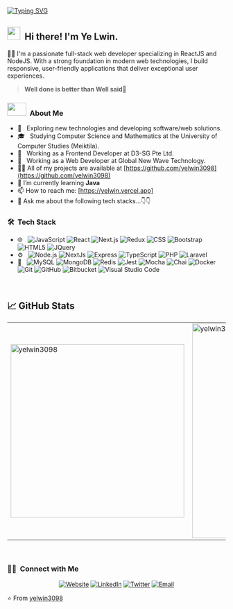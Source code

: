 [![Typing SVG](https://readme-typing-svg.herokuapp.com?color=F47174&size=29&multiline=true&width=700&lines=Welcome)](https://git.io/typing-svg)

## <img src="https://github.com/TheDudeThatCode/TheDudeThatCode/blob/master/Assets/Mario_Hello_Big.gif" width="30px" height="30px">&nbsp; Hi there! I'm Ye Lwin.
👨‍💻 I'm a passionate full-stack web developer specializing in ReactJS and NodeJS. With a strong foundation in modern web technologies, I build responsive, user-friendly applications that deliver exceptional user experiences.

> **Well done is better than Well said**💪

<h3><img src="https://user-images.githubusercontent.com/48678280/88862734-4903af80-d201-11ea-968b-9c939d88a37c.gif" width="44px" height="30px"> &nbsp;About Me</h3>

- 🤔 &nbsp; Exploring new technologies and developing software/web solutions.
- 🎓 &nbsp; Studying Computer Science and Mathematics at the University of Computer Studies (Meiktila).
- 💼 &nbsp; Working as a Frontend Developer at D3-SG Pte Ltd.
- 💼 &nbsp; Working as a Web Developer at Global New Wave Technology.
- 👨‍💻 All of my projects are available at [https://github.com/yelwin3098](https://github.com/yelwin3098)
- 🌱 I’m currently learning **Java**
- 📫 How to reach me: [https://yelwin.vercel.app]
- 💬 Ask me about the following tech stacks...👇👇

<h3> 🛠 &nbsp;Tech Stack</h3>

- 🌐 &nbsp;
  ![JavaScript](https://img.shields.io/badge/-JavaScript-333333?style=flat&logo=javascript)
  ![React](https://img.shields.io/badge/-React-333333?style=flat&logo=react)
  ![Next.js](https://img.shields.io/badge/-Next.js-333333?style=flat&logo=next.js)
  ![Redux](https://img.shields.io/badge/-Redux-333333?style=flat&logo=redux)
  ![CSS](https://img.shields.io/badge/-CSS-333333?style=flat&logo=CSS3&logoColor=1572B6)
  ![Bootstrap](https://img.shields.io/badge/-Bootstrap-333333?style=flat&logo=bootstrap&logoColor=563D7C)
  ![HTML5](https://img.shields.io/badge/-HTML5-333333?style=flat&logo=HTML5)
  ![JQuery](https://img.shields.io/badge/-Jquery-333333?style=flat&logo=jquery)
- ⚙️ &nbsp;
  ![Node.js](https://img.shields.io/badge/-Node.js-333333?style=flat&logo=node.js)
  ![NextJs](https://img.shields.io/badge/-NestJs-333333?style=flat&logo=nestjs)
  ![Express](https://img.shields.io/badge/-Express-333333?style=flat&logo=express)
  ![TypeScript](https://img.shields.io/badge/-TypeScript-333333?style=flat&logo=typescript)
  ![PHP](https://img.shields.io/badge/-PHP-333333?style=flat&logo=php)
  ![Laravel](https://img.shields.io/badge/-Laravel-333333?style=flat&logo=laravel)
- 🔧 &nbsp;
  ![MySQL](https://img.shields.io/badge/-MySQL-333333?style=flat&logo=mysql)
  ![MongoDB](https://img.shields.io/badge/-MongoDB-333333?style=flat&logo=mongodb)
  ![Redis](https://img.shields.io/badge/-Redis-333333?style=flat&logo=redis)
  ![Jest](https://img.shields.io/badge/-Jest-333333?style=flat&logo=jest)
  ![Mocha](https://img.shields.io/badge/-Mocha-333333?style=flat&logo=mocha)
  ![Chai](https://img.shields.io/badge/-Chai-333333?style=flat&logo=chai)
  ![Docker](https://img.shields.io/badge/-Docker-333333?style=flat&logo=docker)
  ![Git](https://img.shields.io/badge/-Git-333333?style=flat&logo=git)
  ![GitHub](https://img.shields.io/badge/-GitHub-333333?style=flat&logo=github)
  ![Bitbucket](https://img.shields.io/badge/-Bitbucket-333333?style=flat&logo=bitbucket)
  ![Visual Studio Code](https://img.shields.io/badge/-Visual%20Studio%20Code-333333?style=flat&logo=visual-studio-code&logoColor=007ACC)
<br/>

## &#x1f4c8; GitHub Stats

<center>
  <table>
    <tr>
        <td><img  width="400px" align="left" src="https://github-readme-stats.vercel.app/api/top-langs?username=yelwin3098&show_icons=true&locale=en&layout=compact&theme=radical" alt="yelwin3098" />
        <td><img width="495px" align="left" src="https://github-readme-streak-stats.herokuapp.com/?user=yelwin3098&theme=radical" alt="yelwin3098" /></td>
    </tr>   
  </table>
</center>

<br/>

<h3> 🤝🏻 &nbsp;Connect with Me </h3>

<p align="center">
<a href="https://yelwin.vercel.app/"><img alt="Website" src="https://img.shields.io/badge/Website-Ye'%20Lwin-blue?style=flat-square&logo=google-chrome"></a>
<a href="https://www.linkedin.com/in/ye-lwin-dev/"><img alt="LinkedIn" src="https://img.shields.io/badge/LinkedIn-Ye'%20Lwin-blue?style=flat-square&logo=linkedin"></a>
<a href="https://twitter.com/yelwin030"><img alt="Twitter" src="https://img.shields.io/badge/Twitter-Ye%20Lwin-blue?style=flat-square&logo=twitter"></a>
<a href="mailto:yelwin.dev@gamil.com"><img alt="Email" src="https://img.shields.io/badge/Email-yelwin030@gamil.com-blue?style=flat-square&logo=gmail"></a>
</p>

⭐️ From [yelwin3098](https://github.com/yelwin3098)
